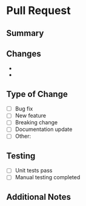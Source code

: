 # Pull Request

## Summary
<!-- Brief description of what this PR does -->

## Changes
<!-- List the main changes made in this PR -->
- 
- 

## Type of Change
- [ ] Bug fix
- [ ] New feature
- [ ] Breaking change
- [ ] Documentation update
- [ ] Other: 

## Testing
- [ ] Unit tests pass
- [ ] Manual testing completed

## Additional Notes
<!-- Any additional information for reviewers -->
